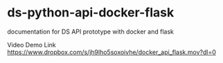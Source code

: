 # ds-python-api-docker-flask
documentation for DS API prototype with docker and flask

Video Demo Link
https://www.dropbox.com/s/jh9lho5soxoivhe/docker_api_flask.mov?dl=0
